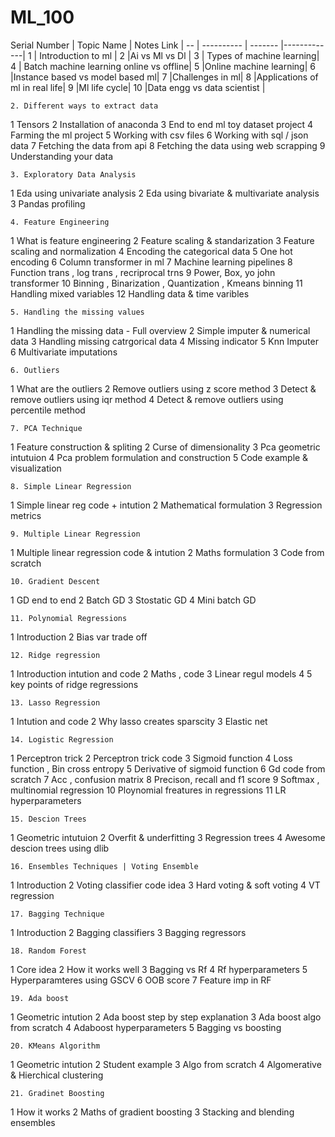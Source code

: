 # ML_100

Serial Number | Topic Name |  Notes Link |
-- | ---------- | -------  |-------------|
1 |	Introduction to ml |
2	|Ai vs Ml vs Dl |
3 | Types of machine learning|
4	| Batch machine learning online vs offline|
5	|Online machine learning|
6	|Instance based vs model based ml|
7	|Challenges in ml|
8	|Applications of ml in real life|
9	|Ml life cycle|
10	|Data engg vs data scientist |
	
	2. Different ways to extract data
	
1	Tensors 
2	Installation of anaconda
3	End to end ml toy dataset project
4	Farming the ml project
5	Working with csv files
6	Working with sql / json data
7	Fetching the data from api 
8	Fetching the data using web scrapping
9	Understanding your data
	
	3. Exploratory Data Analysis
	
1	Eda using univariate analysis
2	Eda using bivariate & multivariate analysis
3	Pandas profiling
	
	4. Feature Engineering
	
1	What is feature engineering
2	Feature scaling & standarization
3	Feature scaling and normalization
4	Encoding the categorical data
5	One hot encoding
6	Column transformer in ml
7	Machine learning pipelines
8	Function trans , log trans , recriprocal trns
9	Power, Box, yo john transformer
10	Binning , Binarization , Quantization , Kmeans binning 
11	Handling mixed variables
12	Handling data & time varibles
	
	5. Handling the missing values
	
1	Handling the missing data - Full overview
2	Simple imputer & numerical data
3	Handling missing catrgorical data
4	Missing indicator
5	Knn Imputer
6	Multivariate imputations
	
	6. Outliers
	
1	What are the outliers
2	Remove outliers using z score method
3	Detect & remove outliers using iqr method
4	Detect & remove outliers using percentile method
	
	7. PCA Technique
	
1	Feature construction & spliting
2	Curse of dimensionality
3	Pca geometric intutuion
4	Pca problem formulation and construction
5	Code example & visualization
	
	8. Simple Linear Regression 
	
1	Simple linear reg code + intution
2	Mathematical formulation
3	Regression metrics
	
	9. Multiple Linear Regression  
	
1	Multiple linear regression code & intution
2	Maths formulation
3	Code from scratch
	
	10. Gradient Descent 
	
1	 GD end to end
2	Batch GD
3	Stostatic GD
4	Mini batch GD
	
	11. Polynomial Regressions
	
1	Introduction
2	Bias var trade off
	
	12. Ridge regression 
	
1	Introduction intution and code
2	Maths , code 
3	Linear regul models
4	5 key points of ridge regressions
	
	13. Lasso Regression
	
1	Intution and code
2	Why lasso creates sparscity
3	Elastic net
	
	14. Logistic Regression
	
1	Perceptron trick
2	Perceptron trick code
3	Sigmoid function
4	Loss function , Bin cross entropy
5	Derivative of sigmoid function
6	Gd code from scratch
7	Acc , confusion matrix 
8	Precison, recall  and f1 score
9	Softmax , multinomial regression
10	Ploynomial freatures in regressions
11	LR hyperparameters
	
	15. Descion Trees
	
1	Geometric intutuion
2	Overfit & underfitting
3	Regression trees
4	Awesome descion trees using dlib
	
	16. Ensembles Techniques | Voting Ensemble
	
1	Introduction
2	Voting classifier code idea
3	Hard voting & soft voting
4	VT regression
	
	17. Bagging Technique
	
1	Introduction
2	Bagging classifiers
3	Bagging regressors
	
	18. Random Forest
	
1	Core idea
2	How it works well
3	Bagging vs Rf
4	Rf hyperparameters
5	Hyperparamteres using GSCV 
6	OOB score
7	Feature imp in RF
	
	19. Ada boost
	
1	Geometric intution
2	Ada boost step by step explanation
3	Ada boost algo from scratch
4	Adaboost hyperparameters
5	Bagging vs boosting
	
	20. KMeans Algorithm
	
1	Geometric intution
2	Student example
3	Algo from scratch
4	Algomerative & Hierchical clustering 
	
	21. Gradinet Boosting
	
1	How it works
2	Maths of gradient boosting
3	Stacking and blending ensembles
